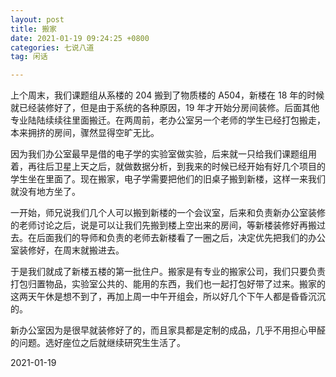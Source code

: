 ```yaml
---
layout: post
title: 搬家
date: 2021-01-19 09:24:25 +0800
categories: 七说八道
tag: 闲话

---
```




上个周末，我们课题组从系楼的 204 搬到了物质楼的 A504，新楼在 18 年的时候就已经装修好了，但是由于系统的各种原因，19 年才开始分房间装修。后面其他专业陆陆续续往里面搬迁。在两周前，老办公室另一个老师的学生已经打包搬走，本来拥挤的房间，骤然显得空旷无比。

因为我们办公室最早是借的电子学的实验室做实验，后来就一只给我们课题组用着，再往后卫星上天之后，就做数据分析，到我来的时候已经开始有好几个项目的学生坐在里面了。现在搬家，电子学需要把他们的旧桌子搬到新楼，这样一来我们就没有地方坐了。

一开始，师兄说我们几个人可以搬到新楼的一个会议室，后来和负责新办公室装修的老师讨论之后，说是可以让我们先搬到楼上空出来的房间，等新楼装修好再搬过去。在后面我们的导师和负责的老师去新楼看了一圈之后，决定优先把我们的办公室装修好，在周末就搬进去。

于是我们就成了新楼五楼的第一批住户。搬家是有专业的搬家公司，我们只要负责打包归置物品，实验室公共的、能用的东西，我们也一起打包好带了过来。搬家的这两天午休是想不到了，再加上周一中午开组会，所以好几个下午人都是昏昏沉沉的。

新办公室因为是很早就装修好了的，而且家具都是定制的成品，几乎不用担心甲醛的问题。选好座位之后就继续研究生生活了。

2021-01-19